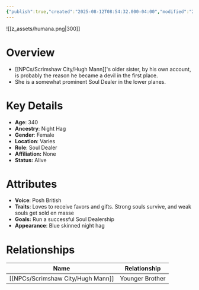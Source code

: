 ```yaml
---
{"publish":true,"created":"2025-08-12T08:54:32.000-04:00","modified":"2025-10-22T09:15:19.258-04:00","published":"2025-10-22T09:15:19.258-04:00","cssclasses":"","Age":"340","Ancestry":"Night Hag","Gender":"Female","Location":["Varies"],"Role":["Soul Dealer"],"Affiliation":["None"],"Appearances":["[[25 The Hellnight Soirée]]"],"Status":"Alive","Authors":["Jordan"]}
---
```


![[z_assets/humana.png|300]]

# Overview
 - [[NPCs/Scrimshaw City/Hugh Mann]]'s older sister, by his own account, is probably the reason he became a devil in the first place.
 - She is a somewhat prominent Soul Dealer in the lower planes.

# Key Details
- **Age**: 340
- **Ancestry**: Night Hag
- **Gender**: Female
- **Location**: Varies
- **Role**: Soul Dealer
- **Affiliation:** None
- **Status:** Alive

# Attributes
- **Voice**: Posh British
- **Traits**: Loves to receive favors and gifts. Strong souls survive, and weak souls get sold en masse
- **Goals:** Run a successful Soul Dealership
- **Appearance**: Blue skinned night hag

# Relationships

| Name          | Relationship    |
| ------------- | --------------- |
| [[NPCs/Scrimshaw City/Hugh Mann]] | Younger Brother |

